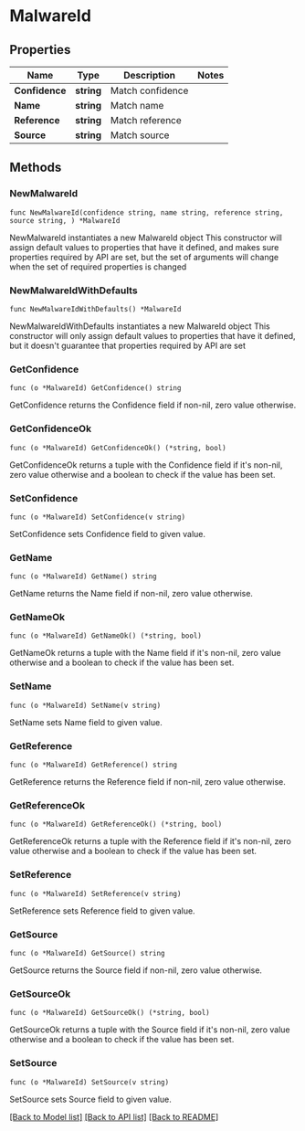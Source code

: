 # MalwareId

## Properties

Name | Type | Description | Notes
------------ | ------------- | ------------- | -------------
**Confidence** | **string** | Match confidence | 
**Name** | **string** | Match name | 
**Reference** | **string** | Match reference | 
**Source** | **string** | Match source | 

## Methods

### NewMalwareId

`func NewMalwareId(confidence string, name string, reference string, source string, ) *MalwareId`

NewMalwareId instantiates a new MalwareId object
This constructor will assign default values to properties that have it defined,
and makes sure properties required by API are set, but the set of arguments
will change when the set of required properties is changed

### NewMalwareIdWithDefaults

`func NewMalwareIdWithDefaults() *MalwareId`

NewMalwareIdWithDefaults instantiates a new MalwareId object
This constructor will only assign default values to properties that have it defined,
but it doesn't guarantee that properties required by API are set

### GetConfidence

`func (o *MalwareId) GetConfidence() string`

GetConfidence returns the Confidence field if non-nil, zero value otherwise.

### GetConfidenceOk

`func (o *MalwareId) GetConfidenceOk() (*string, bool)`

GetConfidenceOk returns a tuple with the Confidence field if it's non-nil, zero value otherwise
and a boolean to check if the value has been set.

### SetConfidence

`func (o *MalwareId) SetConfidence(v string)`

SetConfidence sets Confidence field to given value.


### GetName

`func (o *MalwareId) GetName() string`

GetName returns the Name field if non-nil, zero value otherwise.

### GetNameOk

`func (o *MalwareId) GetNameOk() (*string, bool)`

GetNameOk returns a tuple with the Name field if it's non-nil, zero value otherwise
and a boolean to check if the value has been set.

### SetName

`func (o *MalwareId) SetName(v string)`

SetName sets Name field to given value.


### GetReference

`func (o *MalwareId) GetReference() string`

GetReference returns the Reference field if non-nil, zero value otherwise.

### GetReferenceOk

`func (o *MalwareId) GetReferenceOk() (*string, bool)`

GetReferenceOk returns a tuple with the Reference field if it's non-nil, zero value otherwise
and a boolean to check if the value has been set.

### SetReference

`func (o *MalwareId) SetReference(v string)`

SetReference sets Reference field to given value.


### GetSource

`func (o *MalwareId) GetSource() string`

GetSource returns the Source field if non-nil, zero value otherwise.

### GetSourceOk

`func (o *MalwareId) GetSourceOk() (*string, bool)`

GetSourceOk returns a tuple with the Source field if it's non-nil, zero value otherwise
and a boolean to check if the value has been set.

### SetSource

`func (o *MalwareId) SetSource(v string)`

SetSource sets Source field to given value.



[[Back to Model list]](../README.md#documentation-for-models) [[Back to API list]](../README.md#documentation-for-api-endpoints) [[Back to README]](../README.md)


